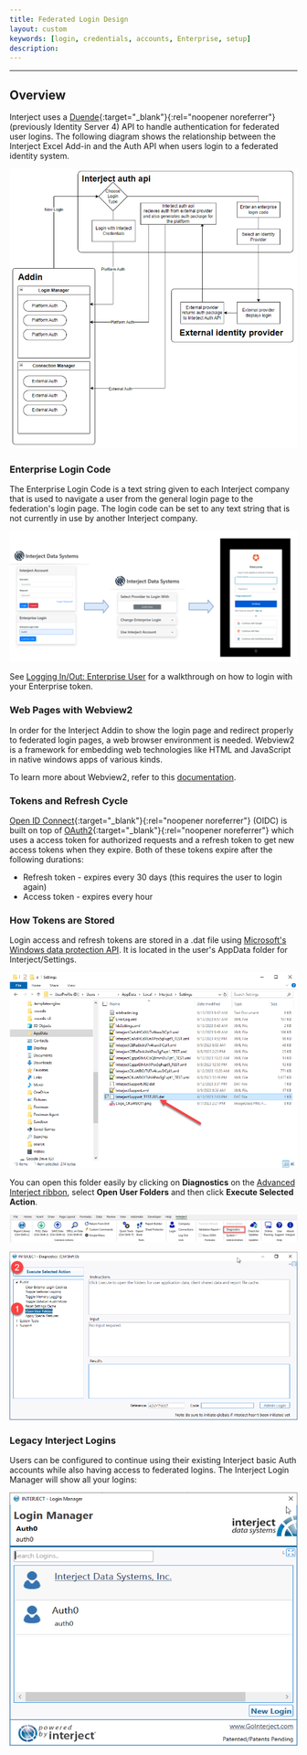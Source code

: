 ```yaml
---
title: Federated Login Design
layout: custom
keywords: [login, credentials, accounts, Enterprise, setup]
description: 
---
```

* * *

## Overview

Interject uses a [Duende](https://duendesoftware.com/products/identityserver){:target="_blank"}{:rel="noopener noreferrer"} (previously Identity Server 4) API to handle authentication for federated user logins. The following diagram shows the relationship between the Interject Excel Add-in and the Auth API when users login to a federated identity system.

![](/images/Federated-Login-Design/FederatedLoginFlowchart.png)
<br>

### Enterprise Login Code

The Enterprise Login Code is a text string given to each Interject company that is used to navigate a user from the general login page to the federation's login page. The login code can be set to any text string that is not currently in use by another Interject company.

![](/images/Federated-Login-Design/EnterpriseLoginFlowchart.png)
<br>

See [Logging In/Out: Enterprise User](/wAbout/logging-in-enterprise.html) for a walkthrough on how to login with your Enterprise token.

### Web Pages with Webview2

In order for the Interject Addin to show the login page and redirect properly to federated login pages, a web browser environment is needed. Webview2 is a framework for embedding web technologies like HTML and JavaScript in native windows apps of various kinds. 

To learn more about Webview2, refer to this [documentation](https://learn.microsoft.com/en-us/microsoft-edge/webview2/).

### Tokens and Refresh Cycle

[Open ID Connect](https://openid.net/developers/how-connect-works/){:target="_blank"}{:rel="noopener noreferrer"} (OIDC) is built on top of [OAuth2](https://auth0.com/intro-to-iam/what-is-oauth-2){:target="_blank"}{:rel="noopener noreferrer"} which uses a access token for authorized requests and a refresh token to get new access tokens when they expire. Both of these tokens expire after the following durations:

* Refresh token - expires every 30 days (this requires the user to login again)
* Access token - expires every hour 

### How Tokens are Stored

Login access and refresh tokens are stored in a .dat file using [Microsoft's Windows data protection API](https://learn.microsoft.com/en-us/dotnet/standard/security/how-to-use-data-protection). It is located in the user's AppData folder for Interject/Settings.

![](/images/Federated-Login-Design/FileExplorer.png)
<br>

You can open this folder easily by clicking on **Diagnostics** on the [Advanced Interject ribbon](/wGetStarted/INTERJECT-Ribbon-Menu-Items.html#advanced-menu-items), select **Open User Folders** and then click **Execute Selected Action**.

![](/images/Federated-Login-Design/DiagnosticsRibbon.png)
<br>

![](/images/Federated-Login-Design/Diagnostics.png)
<br>

### Legacy Interject Logins

Users can be configured to continue using their existing Interject basic Auth accounts while also having access to federated logins. The Interject Login Manager will show all your logins:

![](/images/Federated-Login-Design/DualLogins.png)
<br>

